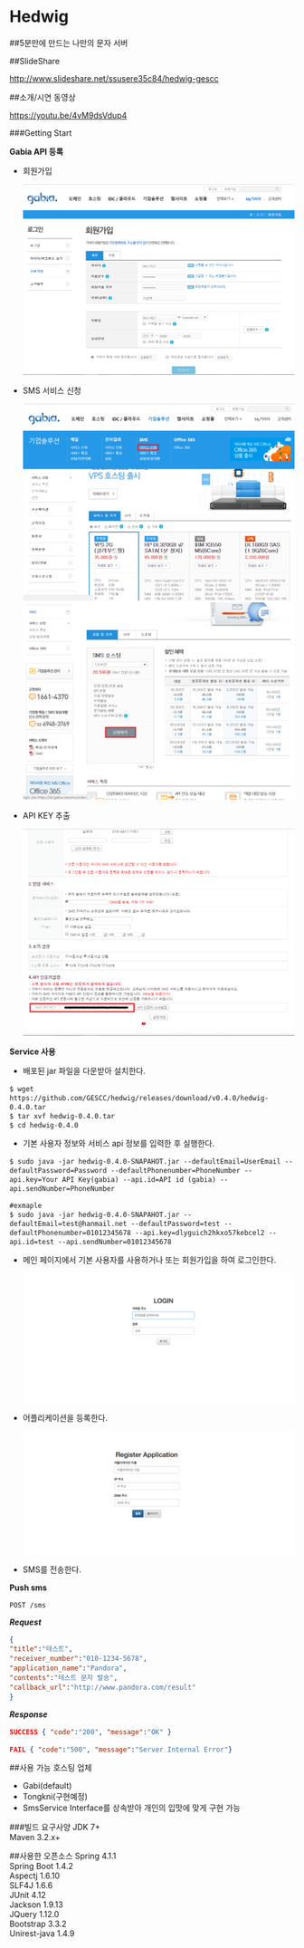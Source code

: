# Hedwig

##5분만에 만드는 나만의 문자 서버

##SlideShare

http://www.slideshare.net/ssusere35c84/hedwig-gescc

##소개/시연 동영상

https://youtu.be/4vM9dsVdup4

###Getting Start

**Gabia API 등록**  
* 회원가입  

	![Sign_up](docs/img/gabia1.png)  

* SMS 서비스 신청  

	![Submit_sms1](docs/img/gabia2.png)  
	![Submit_sms2](docs/img/gabia3.png)  

* API KEY 추출  

	![Get_api_key](docs/img/gabia4.png)

**Service 사용**  
* 배포된 jar 파일을 다운받아 설치한다.

```shell
$ wget https://github.com/GESCC/hedwig/releases/download/v0.4.0/hedwig-0.4.0.tar
$ tar xvf hedwig-0.4.0.tar
$ cd hedwig-0.4.0
```

* 기본 사용자 정보와 서비스 api 정보를 입력한 후 실행한다.  

```shell
$ sudo java -jar hedwig-0.4.0-SNAPAHOT.jar --defaultEmail=UserEmail --defaultPassword=Password --defaultPhonenumber=PhoneNumber --api.key=Your API Key(gabia) --api.id=API id (gabia) --api.sendNumber=PhoneNumber
```

```shell
#exmaple
$ sudo java -jar hedwig-0.4.0-SNAPAHOT.jar --defaultEmail=test@hanmail.net --defaultPassword=test --defaultPhonenumber=01012345678 --api.key=dlyguich2hkxo57kebcel2 --api.id=test --api.sendNumber=01012345678
```

* 메인 페이지에서 기본 사용자를 사용하거나 또는 회원가입을 하여 로그인한다.  

	![Login](docs/img/login.png)  

* 어플리케이션을 등록한다.  

	![Register_application](docs/img/regapp.png)  

* SMS를 전송한다.  

**Push sms**

```http
POST /sms
```
**_Request_**

```json
{
"title":"테스트",
"receiver_number":"010-1234-5678",
"application_name":"Pandora",
"contents":"테스트 문자 발송",
"callback_url":"http://www.pandora.com/result"
}
```

**_Response_**

```json
SUCCESS { "code":"200", "message":"OK" } 
```
```json
FAIL { "code":"500", "message":"Server Internal Error"}
```

##사용 가능 호스팅 업체
* Gabi(default)
* Tongkni(구현예정)
* SmsService Interface를 상속받아 개인의 입맛에 맞게 구현 가능

###빌드 요구사양
JDK 7+  
Maven 3.2.x+

##사용한 오픈소스
Spring 4.1.1  
Spring Boot 1.4.2  
Aspectj 1.6.10  
SLF4J 1.6.6  
JUnit 4.12  
Jackson 1.9.13  
JQuery 1.12.0  
Bootstrap 3.3.2  
Unirest-java 1.4.9  
